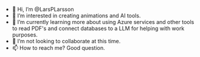 - 👋 Hi, I’m @LarsPLarsson
- 👀 I’m interested in creating animations and AI tools.
- 🌱 I’m currently learning more about using Azure services and other tools to read PDF's and connect databases to a LLM for helping with work purposes.
- 💞️ I’m not looking to collaborate at this time.
- 📫 How to reach me? Good question.

<!---
LarsPLarsson/LarsPLarsson is a ✨ special ✨ repository because its `README.md` (this file) appears on your GitHub profile.
You can click the Preview link to take a look at your changes.
--->
